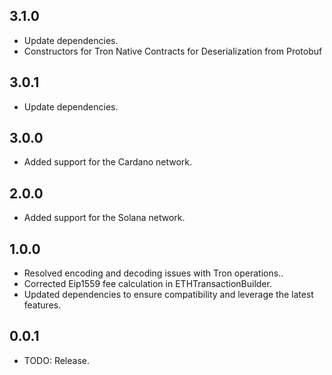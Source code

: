 ## 3.1.0
- Update dependencies.
- Constructors for Tron Native Contracts for Deserialization from Protobuf

## 3.0.1
- Update dependencies.

## 3.0.0
- Added support for the Cardano network.


## 2.0.0
- Added support for the Solana network.

## 1.0.0
- Resolved encoding and decoding issues with Tron operations..
- Corrected Eip1559 fee calculation in ETHTransactionBuilder.
- Updated dependencies to ensure compatibility and leverage the latest features.

## 0.0.1

* TODO: Release.

